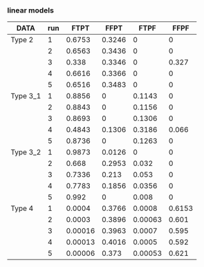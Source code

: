 ### linear models

| DATA | run | FTPT | FFPT | FTPF | FFPF |
|------|-----|------|------|------|------|
| Type 2 | 1 | 0.6753 | 0.3246 | 0 | 0 |
|        | 2 | 0.6563 | 0.3436 | 0 | 0 |
|        | 3 | 0.338 | 0.3346 | 0 | 0.327 |
|        | 4 | 0.6616 | 0.3366 | 0 | 0 |
|        | 5 | 0.6516 | 0.3483 | 0 | 0 |
| Type 3_1 | 1 | 0.8856 | 0 | 0.1143 | 0 |
|        | 2 | 0.8843 | 0 | 0.1156 | 0 |
|        | 3 | 0.8693 | 0 | 0.1306 | 0 |
|        | 4 | 0.4843 | 0.1306 | 0.3186 | 0.066 |
|        | 5 | 0.8736 | 0 | 0.1263 | 0 |
| Type 3_2 | 1 | 0.9873 | 0.0126 | 0 | 0 |
|        | 2 | 0.668 | 0.2953 | 0.032 | 0 |
|        | 3 | 0.7336 | 0.213 | 0.053 | 0 |
|        | 4 | 0.7783 | 0.1856 | 0.0356 | 0 |
|        | 5 | 0.992 | 0 | 0.008 | 0 |
| Type 4 | 1 | 0.0004 | 0.3766 | 0.0008 | 0.6153 |
|        | 2 | 0.0003 | 0.3896 | 0.00063 | 0.601 |
|        | 3 | 0.00016 | 0.3963 | 0.0007 | 0.595 |
|        | 4 | 0.00013 | 0.4016 | 0.0005 | 0.592 |
|        | 5 | 0.00006 | 0.373 | 0.00053 | 0.621 |
